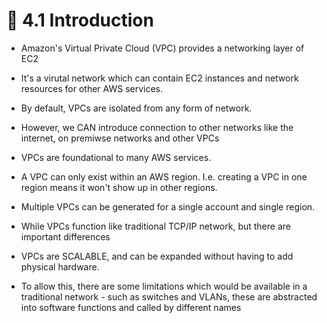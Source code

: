 # 🧠 4.1 Introduction
* Amazon's Virtual Private Cloud (VPC) provides a networking layer of EC2
* It's a virutal network which can contain EC2 instances and network resources for other AWS services.
* By default, VPCs are isolated from any form of network.
* However, we CAN introduce connection to other networks like the internet, on premiwse networks and other VPCs

* VPCs are foundational to many AWS services.
* A VPC can only exist within an AWS region. I.e. creating a VPC in one region means it won't show up in other regions.
* Multiple VPCs can be generated for a single account and single region.

* While VPCs function like traditional TCP/IP network, but there are important differences
* VPCs are SCALABLE, and can be expanded without having to add physical hardware.
* To allow this, there are some limitations which would be available in a traditional network - such as switches and VLANs, these are abstracted into software functions and called by different names